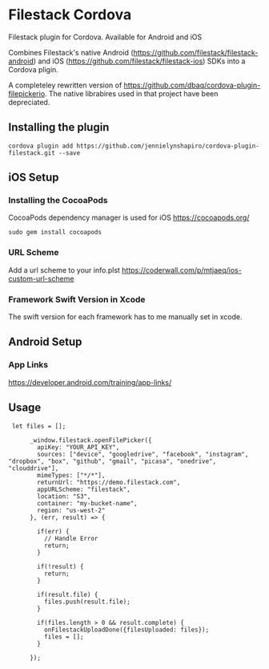 # Filestack Cordova
Filestack plugin for Cordova. Available for Android and iOS

Combines Filestack's native Android (https://github.com/filestack/filestack-android) and iOS (https://github.com/filestack/filestack-ios) SDKs into a Cordova pligin.

A completeley rewritten version of https://github.com/dbaq/cordova-plugin-filepickerio. 
The native librabires used in that project have been depreciated.

## Installing the plugin ##
```
cordova plugin add https://github.com/jennielynshapiro/cordova-plugin-filestack.git --save
```

## iOS Setup

### Installing the CocoaPods
CocoaPods dependency manager is used for iOS https://cocoapods.org/
```
sudo gem install cocoapods
```

### URL Scheme
Add a url scheme to your info.plst
https://coderwall.com/p/mtjaeq/ios-custom-url-scheme

### Framework Swift Version in Xcode
The swift version for each framework has to me manually set in xcode.

## Android Setup

### App Links
https://developer.android.com/training/app-links/

## Usage

```
 let files = [];

      _window.filestack.openFilePicker({
        apiKey: "YOUR_API_KEY",
        sources: ["device", "googledrive", "facebook", "instagram", "dropbox", "box", "github", "gmail", "picasa", "onedrive", "clouddrive"],
        mimeTypes: ["*/*"],
        returnUrl: "https://demo.filestack.com",
        appURLScheme: "filestack",
        location: "S3",
        container: "my-bucket-name",
        region: "us-west-2"
      }, (err, result) => {

        if(err) {
          // Handle Error
          return;
        }

        if(!result) {
          return;
        }

        if(result.file) {
          files.push(result.file);
        }

        if(files.length > 0 && result.complete) {
          onFilestackUploadDone({filesUploaded: files});
          files = [];
        }

      });
```
